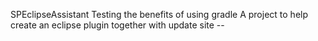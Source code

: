 SPEclipseAssistant
Testing the benefits of using gradle
A project to help create an eclipse plugin together with update site --
